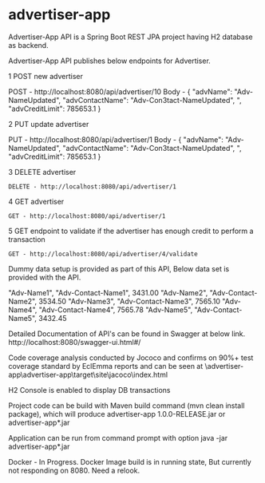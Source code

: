 # advertiser-app

Advertiser-App API is a Spring Boot REST JPA project having H2 database as backend.

Advertiser-App API publishes below endpoints for Advertiser.

1 POST new advertiser


POST - http://localhost:8080/api/advertiser/10
Body - {
    "advName": "Adv-NameUpdated",
    "advContactName": "Adv-Con3tact-NameUpdated",
   ",
    "advCreditLimit": 785653.1
}

2 PUT update advertiser


PUT - http://localhost:8080/api/advertiser/1
Body - {
    "advName": "Adv-NameUpdated",
    "advContactName": "Adv-Con3tact-NameUpdated",
   ",
    "advCreditLimit": 785653.1
}

3 DELETE advertiser

	DELETE - http://localhost:8080/api/advertiser/1

4 GET advertiser

	GET - http://localhost:8080/api/advertiser/1

5 GET endpoint to validate if the advertiser has enough credit to perform a transaction

	GET - http://localhost:8080/api/advertiser/4/validate

Dummy data setup is provided as part of this API, Below data set is provided with the API. 

"Adv-Name1", "Adv-Contact-Name1", 3431.00
"Adv-Name2", "Adv-Contact-Name2", 3534.50
"Adv-Name3", "Adv-Contact-Name3", 7565.10
"Adv-Name4", "Adv-Contact-Name4", 7565.78
"Adv-Name5", "Adv-Contact-Name5", 3432.45


Detailed Documentation of API's can be found in Swagger at below link.
	http://localhost:8080/swagger-ui.html#/

Code coverage analysis conducted by Jococo and confirms on 90%+ test coverage standard by EclEmma reports and can be seen at \advertiser-app\advertiser-app\target\site\jacoco\index.html

H2 Console is enabled to display DB transactions

Project code can be build with Maven build command (mvn clean install package), which will produce advertiser-app 1.0.0-RELEASE.jar or advertiser-app*.jar

Application can be run from command prompt with option java -jar advertiser-app*.jar

Docker - In Progress.
Docker Image build is in running state, But currently not responding on 8080. Need a relook.
